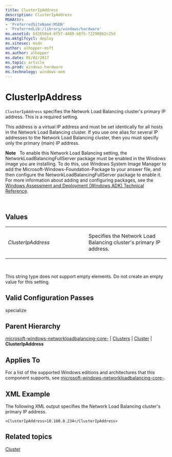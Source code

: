 ```yaml
---
title: ClusterIpAddress
description: ClusterIpAddress
MSHAttr:
- 'PreferredSiteName:MSDN'
- 'PreferredLib:/library/windows/hardware'
ms.assetid: b32658e4-0f57-4489-b8f5-72299862c25d
ms.mktglfcycl: deploy
ms.sitesec: msdn
author: alhopper-msft
ms.author: alhopper
ms.date: 05/02/2017
ms.topic: article
ms.prod: windows-hardware
ms.technology: windows-oem
---
```


# ClusterIpAddress


`ClusterIpAddress` specifies the Network Load Balancing cluster's primary IP address. This is a required setting.

This address is a virtual IP address and must be set identically for all hosts in the Network Load Balancing cluster. If you use one alias for several IP addresses to the Network Load Balancing cluster, then you must specify only the primary (main) IP address.

**Note**  
To enable this Network Load Balancing setting, the NetworkLoadBalancingFullServer package must be enabled in the Windows image you are installing. To do this, use Windows System Image Manager to add the Microsoft-Windows-Foundation-Package to your answer file, and then configure the NetworkLoadBalancingFullServer package to enable it. For more information about adding and configuring packages, see the [Windows Assessment and Deployment (Windows ADK) Technical Reference](http://go.microsoft.com/fwlink/?LinkId=206587).

 

## Values


<table>
<colgroup>
<col width="50%" />
<col width="50%" />
</colgroup>
<tbody>
<tr class="odd">
<td><p><em>ClusterIpAddress</em></p></td>
<td><p>Specifies the Network Load Balancing cluster's primary IP address.</p></td>
</tr>
</tbody>
</table>

 

This string type does not support empty elements. Do not create an empty value for this setting.

## Valid Configuration Passes


specialize

## Parent Hierarchy


[microsoft-windows-networkloadbalancing-core-](microsoft-windows-networkloadbalancing-core.md) | [Clusters](microsoft-windows-networkloadbalancing-core-clusters.md) | [Cluster](microsoft-windows-networkloadbalancing-core-clusters-cluster.md) | **ClusterIpAddress**

## Applies To


For a list of the supported Windows editions and architectures that this component supports, see [microsoft-windows-networkloadbalancing-core-](microsoft-windows-networkloadbalancing-core.md).

## XML Example


The following XML output specifies the Network Load Balancing cluster's primary IP address.

```
<ClusterIpAddress>10.100.0.234</ClusterIpAddress>
```

## Related topics


[Cluster](microsoft-windows-networkloadbalancing-core-clusters-cluster.md)

 

 







